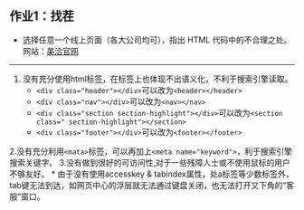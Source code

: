 ## 作业1：找茬
* 选择任意一个线上页面（各大公司均可），指出 HTML 代码中的不合理之处。
网站：[美洽官网](http://meiqia.com/)

---------------------------------
1. 没有充分使用html标签，在标签上也体现不出语义化，不利于搜索引擎读取。
    * `<div class="header"></div>`可以改为`<header></header>`
    * `<div class="nav"></div>`可以改为`<nav></nav>`
    * `<div class="section section-highlight"></div>`可以改为`<section class=" section-highlight"></section>`
    * `<div class="footer"></div>`可以改为`<footer></footer>`
    
2.没有充分利用`<mata>`标签，可以再加上`<meta name="keyword">`，利于搜索引擎搜索关键字。
3.没有做到很好的可访问性,对于一些残障人士或不使用鼠标的用户不够友好。
    * 由于没有使用accesskey & tabindex属性，处a标签等少数标签外，tab键无法到达，如网页中心的浮层就无法通过键盘关闭，也无法打开又下角的“客服”窗口。